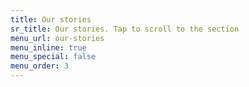 ```yaml
---
title: Our stories
sr_title: Our stories. Tap to scroll to the section
menu_url: our-stories
menu_inline: true
menu_special: false
menu_order: 3
---
```

